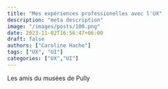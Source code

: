 ```yaml
---
title: "Mes expériences professionelles avec l'UX"
description: "meta description"
image: "/images/posts/100.png"
date: 2023-11-02T16:56:47+06:00
draft: false
authors: ["Caroline Hache"]
tags: ["UX", "UI"]
categories: ["UX","UI"]
---
```


Les amis du musées de Pully
